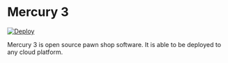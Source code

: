 # Mercury 3

[![Deploy](https://www.herokucdn.com/deploy/button.svg)](https://heroku.com/deploy?template=https://github.com/jacobvalenta/mercury3/tree/main)


Mercury 3 is open source pawn shop software. It is able to be deployed to any cloud platform.

